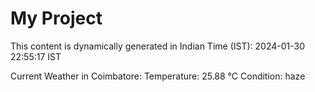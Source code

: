 # My Project

This content is dynamically generated in Indian Time (IST): 2024-01-30 22:55:17 IST


Current Weather in Coimbatore:
Temperature: 25.88 °C
Condition: haze
